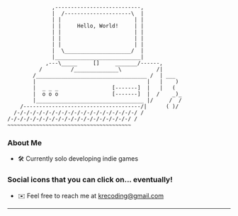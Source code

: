```
              ,---------------------------,
              |  /---------------------\  |
              | |                       | |            
              | |     Hello, World!     | |
              | |                       | |
              | |                       | |
              | |                       | |  
              |  \_____________________/  |  
              |___________________________|
            ,---\_____     []     _______/------,
          /         /______________\           /|
        /___________________________________ /  | ___
        |                                   |   |    )
        |  _ _ _                 [-------]  |   |   (
        |  o o o                 [-------]  |  /    _)_
        |__________________________________ |/     /  /
    /-------------------------------------/|      ( )/
  /-/-/-/-/-/-/-/-/-/-/-/-/-/-/-/-/-/-/-/ /
/-/-/-/-/-/-/-/-/-/-/-/-/-/-/-/-/-/-/-/ /
~~~~~~~~~~~~~~~~~~~~~~~~~~~~~~~~~~~~~~~
```

### About Me
- 🛠️ Currently solo developing indie games
### Social icons that you can click on... eventually!
- ✉️ Feel free to reach me at krecoding@gmail.com 
---

<!-- **kre64/kre64** is a ✨ _special_ ✨ repository because its `README.md` (this file) appears on your GitHub profile. -->
